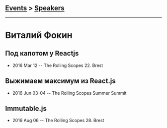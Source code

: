 ## [Events](../README.md) > [Speakers](../speakers.md)
---

# Виталий Фокин

## Под капотом у Reactjs
- 2016 Mar 12 -- The Rolling Scopes 22. Brest    
## Выжимаем максимум из React.js
- 2016 Jun 03-04 -- The Rolling Scopes Summer Summit    
## Immutable.js
- 2016 Aug 06 -- The Rolling Scopes 28. Brest    
